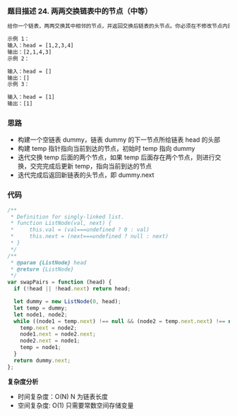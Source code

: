 ### 题目描述 24. 两两交换链表中的节点（中等）

```txt
给你一个链表，两两交换其中相邻的节点，并返回交换后链表的头节点。你必须在不修改节点内部的值的情况下完成本题（即，只能进行节点交换）。

示例 1：
输入：head = [1,2,3,4]
输出：[2,1,4,3]
示例 2：

输入：head = []
输出：[]
示例 3：

输入：head = [1]
输出：[1]
```

### 思路

- 构建一个空链表 dummy，链表 dummy 的下一节点所给链表 head 的头部
- 构建 temp 指针指向当前到达的节点，初始时 temp 指向 dummy
- 迭代交换 temp 后面的两个节点，如果 temp 后面存在两个节点，则进行交换，交完完成后更新 temp，指向当前到达的节点
- 迭代完成后返回新链表的头节点，即 dummy.next

### 代码

```javascript
/**
 * Definition for singly-linked list.
 * function ListNode(val, next) {
 *     this.val = (val===undefined ? 0 : val)
 *     this.next = (next===undefined ? null : next)
 * }
 */
/**
 * @param {ListNode} head
 * @return {ListNode}
 */
var swapPairs = function (head) {
  if (!head || !head.next) return head;

  let dummy = new ListNode(0, head);
  let temp = dummy;
  let node1, node2;
  while ((node1 = temp.next) !== null && (node2 = temp.next.next) !== null) {
    temp.next = node2;
    node1.next = node2.next;
    node2.next = node1;
    temp = node1;
  }
  return dummy.next;
};
```

**复杂度分析**

- 时间复杂度：O(N) N 为链表长度
- 空间复杂度: O(1) 只需要常数空间存储变量

